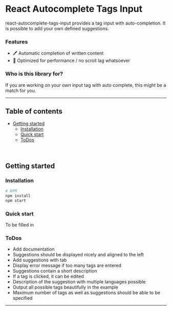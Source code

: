 # React Autocomplete Tags Input
react-autocomplete-tags-input provides a tag input with auto-completion. It is possible to add your own defined suggestions.  


### Features

- 🖊 Automatic completion of written content
- 🚀 Optimized for performance / no scroll lag whatsoever

### Who is this library for?

If you are working on your own input tag with auto complete, this might be a match for you. 

---

## Table of contents

- [Getting started](#getting-started)
  - [Installation](#installation)
  - [Quick start](#quick-start)
  - [ToDos](#todos)
<br>

## Getting started

### Installation

```bash
# NPM
npm install
npm start
```

### Quick start

To be filled in

### ToDos

- Add documentation
- Suggestions should be displayed nicely and aligned to the left
- Add suggestions with tab
- Display error message if too many tags are entered
- Suggestions contain a short description
- If a tag is clicked, it can be edited
- Description of the suggestion with multiple languages possible
- Output all possible tags beautifully in the example
- Maximum number of tags as well as suggestions should be able to be specified

---